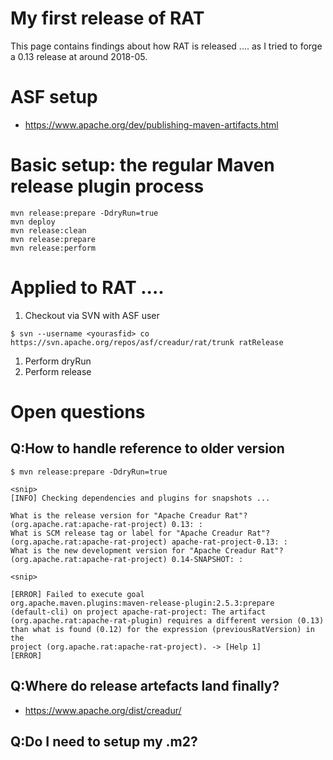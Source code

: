 # My first release of RAT

This page contains findings about how RAT is released ....
as I tried to forge a 0.13 release at around 2018-05.

# ASF setup

* https://www.apache.org/dev/publishing-maven-artifacts.html

# Basic setup: the regular Maven release plugin process

```
mvn release:prepare -DdryRun=true
mvn deploy
mvn release:clean
mvn release:prepare
mvn release:perform
```

# Applied to RAT ....

1. Checkout via SVN with ASF user
```
$ svn --username <yourasfid> co https://svn.apache.org/repos/asf/creadur/rat/trunk ratRelease
```
1. Perform dryRun
1. Perform release

# Open questions

## Q:How to handle reference to older version

```
$ mvn release:prepare -DdryRun=true

<snip>
[INFO] Checking dependencies and plugins for snapshots ...

What is the release version for "Apache Creadur Rat"?
(org.apache.rat:apache-rat-project) 0.13: :
What is SCM release tag or label for "Apache Creadur Rat"?
(org.apache.rat:apache-rat-project) apache-rat-project-0.13: :
What is the new development version for "Apache Creadur Rat"?
(org.apache.rat:apache-rat-project) 0.14-SNAPSHOT: :

<snip>

[ERROR] Failed to execute goal
org.apache.maven.plugins:maven-release-plugin:2.5.3:prepare
(default-cli) on project apache-rat-project: The artifact
(org.apache.rat:apache-rat-plugin) requires a different version (0.13)
than what is found (0.12) for the expression (previousRatVersion) in the
project (org.apache.rat:apache-rat-project). -> [Help 1]
[ERROR]
```

## Q:Where do release artefacts land finally?

* https://www.apache.org/dist/creadur/
 
## Q:Do I need to setup my .m2?

```
```
